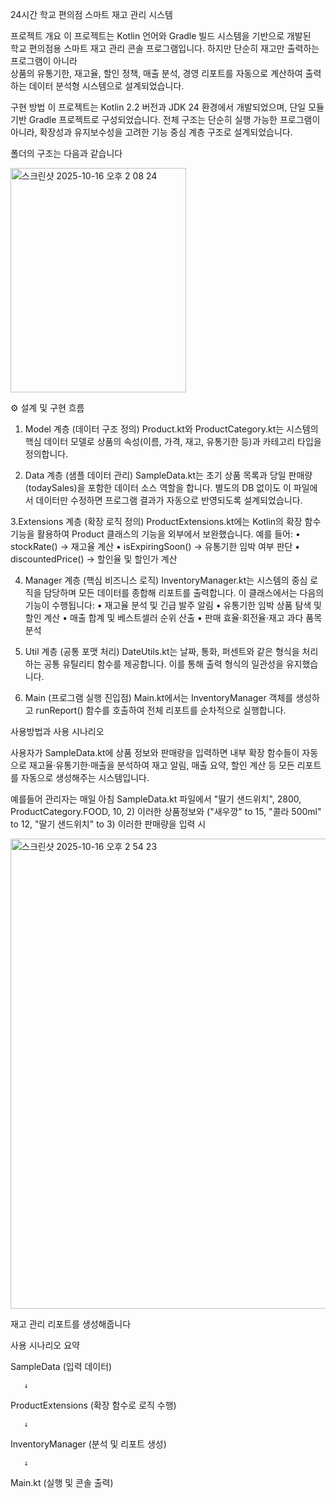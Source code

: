 24시간 학교 편의점 스마트 재고 관리 시스템

프로젝트 개요
이 프로젝트는 Kotlin 언어와 Gradle 빌드 시스템을 기반으로 개발된  
학교 편의점용 스마트 재고 관리 콘솔 프로그램입니다. 
하지만 단순히 재고만 출력하는 프로그램이 아니라  
상품의 유통기한, 재고율, 할인 정책, 매출 분석, 경영 리포트를 자동으로 계산하여 출력하는 데이터 분석형 시스템으로 설계되었습니다.

구현 방법
이 프로젝트는 Kotlin 2.2 버전과 JDK 24 환경에서 개발되었으며,
단일 모듈 기반 Gradle 프로젝트로 구성되었습니다.
전체 구조는 단순히 실행 가능한 프로그램이 아니라,
확장성과 유지보수성을 고려한 기능 중심 계층 구조로 설계되었습니다.

폴더의 구조는 다음과 같습니다

<img width="281" height="359" alt="스크린샷 2025-10-16 오후 2 08 24" src="https://github.com/user-attachments/assets/501bd530-099f-45d3-9917-5f6ff9861200" />

⚙️ 설계 및 구현 흐름

1. Model 계층 (데이터 구조 정의)
Product.kt와 ProductCategory.kt는 시스템의 핵심 데이터 모델로 상품의 속성(이름, 가격, 재고, 유통기한 등)과 카테고리 타입을 정의합니다.

2. Data 계층 (샘플 데이터 관리)
SampleData.kt는 초기 상품 목록과 당일 판매량(todaySales)을 포함한 데이터 소스 역할을 합니다.
별도의 DB 없이도 이 파일에서 데이터만 수정하면 프로그램 결과가 자동으로 반영되도록 설계되었습니다.

3.Extensions 계층 (확장 로직 정의)
ProductExtensions.kt에는 Kotlin의 확장 함수 기능을 활용하여 Product 클래스의 기능을 외부에서 보완했습니다.
예를 들어:
	•	stockRate() → 재고율 계산
	•	isExpiringSoon() → 유통기한 임박 여부 판단
	•	discountedPrice() → 할인율 및 할인가 계산

4. Manager 계층 (핵심 비즈니스 로직)
InventoryManager.kt는 시스템의 중심 로직을 담당하며 모든 데이터를 종합해 리포트를 출력합니다.
이 클래스에서는 다음의 기능이 수행됩니다:
	•	재고율 분석 및 긴급 발주 알림
	•	유통기한 임박 상품 탐색 및 할인 계산
	•	매출 합계 및 베스트셀러 순위 산출
	•	판매 효율·회전율·재고 과다 품목 분석

5. Util 계층 (공통 포맷 처리)
DateUtils.kt는 날짜, 통화, 퍼센트와 같은 형식을 처리하는 공통 유틸리티 함수를 제공합니다.
이를 통해 출력 형식의 일관성을 유지했습니다.

6. Main (프로그램 실행 진입점)
Main.kt에서는 InventoryManager 객체를 생성하고 runReport() 함수를 호출하여 전체 리포트를 순차적으로 실행합니다.

사용방법과 사용 시나리오

사용자가 SampleData.kt에 상품 정보와 판매량을 입력하면 내부 확장 함수들이 자동으로 재고율·유통기한·매출을 분석하여
재고 알림, 매출 요약, 할인 계산 등 모든 리포트를 자동으로 생성해주는 시스템입니다.

예를들어 관리자는 매일 아침 SampleData.kt 파일에서 "딸기 샌드위치", 2800, ProductCategory.FOOD, 10, 2) 이러한 상품정보와
("새우깡" to 15, "콜라 500ml" to 12, "딸기 샌드위치" to 3) 이러한 판매량을 입력 시 

<img width="543" height="752" alt="스크린샷 2025-10-16 오후 2 54 23" src="https://github.com/user-attachments/assets/b5407ac6-fbc8-473a-bc29-19b2e3e61105" />

재고 관리 리포트를 생성해줍니다

사용 시나리오 요약

SampleData (입력 데이터)
       
	   ↓
	   
ProductExtensions (확장 함수로 로직 수행)
       
	   ↓
	   
InventoryManager (분석 및 리포트 생성)
       
	   ↓
	   
Main.kt (실행 및 콘솔 출력)
